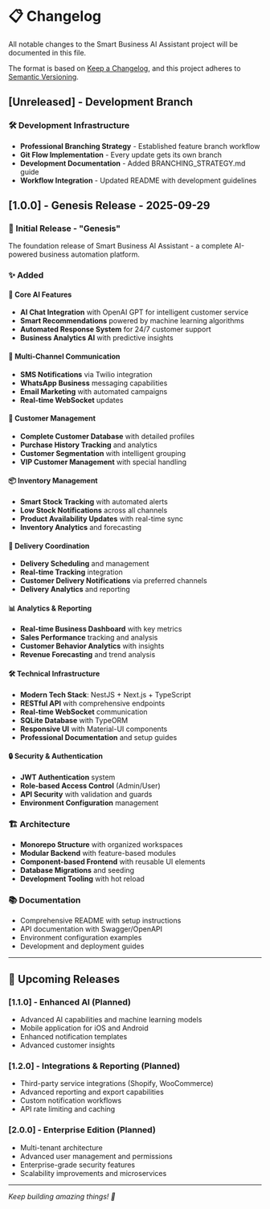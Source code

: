 # 📋 Changelog

All notable changes to the Smart Business AI Assistant project will be documented in this file.

The format is based on [Keep a Changelog](https://keepachangelog.com/en/1.0.0/),
and this project adheres to [Semantic Versioning](https://semver.org/spec/v2.0.0.html).

## [Unreleased] - Development Branch

### 🛠 Development Infrastructure

- **Professional Branching Strategy** - Established feature branch workflow
- **Git Flow Implementation** - Every update gets its own branch
- **Development Documentation** - Added BRANCHING_STRATEGY.md guide
- **Workflow Integration** - Updated README with development guidelines

## [1.0.0] - Genesis Release - 2025-09-29

### 🎉 Initial Release - "Genesis"

The foundation release of Smart Business AI Assistant - a complete AI-powered business automation platform.

### ✨ Added

#### 🤖 Core AI Features

- **AI Chat Integration** with OpenAI GPT for intelligent customer service
- **Smart Recommendations** powered by machine learning algorithms
- **Automated Response System** for 24/7 customer support
- **Business Analytics AI** with predictive insights

#### 📱 Multi-Channel Communication

- **SMS Notifications** via Twilio integration
- **WhatsApp Business** messaging capabilities
- **Email Marketing** with automated campaigns
- **Real-time WebSocket** updates

#### 👥 Customer Management

- **Complete Customer Database** with detailed profiles
- **Purchase History Tracking** and analytics
- **Customer Segmentation** with intelligent grouping
- **VIP Customer Management** with special handling

#### 📦 Inventory Management

- **Smart Stock Tracking** with automated alerts
- **Low Stock Notifications** across all channels
- **Product Availability Updates** with real-time sync
- **Inventory Analytics** and forecasting

#### 🚚 Delivery Coordination

- **Delivery Scheduling** and management
- **Real-time Tracking** integration
- **Customer Delivery Notifications** via preferred channels
- **Delivery Analytics** and reporting

#### 📊 Analytics & Reporting

- **Real-time Business Dashboard** with key metrics
- **Sales Performance** tracking and analysis
- **Customer Behavior Analytics** with insights
- **Revenue Forecasting** and trend analysis

#### 🛠 Technical Infrastructure

- **Modern Tech Stack**: NestJS + Next.js + TypeScript
- **RESTful API** with comprehensive endpoints
- **Real-time WebSocket** communication
- **SQLite Database** with TypeORM
- **Responsive UI** with Material-UI components
- **Professional Documentation** and setup guides

#### 🔒 Security & Authentication

- **JWT Authentication** system
- **Role-based Access Control** (Admin/User)
- **API Security** with validation and guards
- **Environment Configuration** management

### 🏗 Architecture

- **Monorepo Structure** with organized workspaces
- **Modular Backend** with feature-based modules
- **Component-based Frontend** with reusable UI elements
- **Database Migrations** and seeding
- **Development Tooling** with hot reload

### 📚 Documentation

- Comprehensive README with setup instructions
- API documentation with Swagger/OpenAPI
- Environment configuration examples
- Development and deployment guides

---

## 🔮 Upcoming Releases

### [1.1.0] - Enhanced AI (Planned)

- Advanced AI capabilities and machine learning models
- Mobile application for iOS and Android
- Enhanced notification templates
- Advanced customer insights

### [1.2.0] - Integrations & Reporting (Planned)

- Third-party service integrations (Shopify, WooCommerce)
- Advanced reporting and export capabilities
- Custom notification workflows
- API rate limiting and caching

### [2.0.0] - Enterprise Edition (Planned)

- Multi-tenant architecture
- Advanced user management and permissions
- Enterprise-grade security features
- Scalability improvements and microservices

---

_Keep building amazing things! 🚀_
